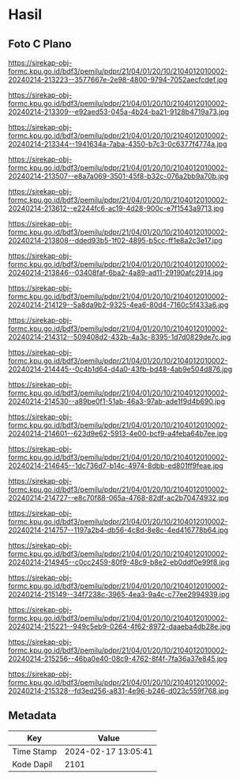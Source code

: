 # Hasil

## Foto C Plano

https://sirekap-obj-formc.kpu.go.id/bdf3/pemilu/pdpr/21/04/01/20/10/2104012010002-20240214-213223--3577667e-2e98-4800-9794-7052aecfcdef.jpg

https://sirekap-obj-formc.kpu.go.id/bdf3/pemilu/pdpr/21/04/01/20/10/2104012010002-20240214-213309--e92aed53-045a-4b24-ba21-9128b4719a73.jpg

https://sirekap-obj-formc.kpu.go.id/bdf3/pemilu/pdpr/21/04/01/20/10/2104012010002-20240214-213344--1941634a-7aba-4350-b7c3-0c6377f4774a.jpg

https://sirekap-obj-formc.kpu.go.id/bdf3/pemilu/pdpr/21/04/01/20/10/2104012010002-20240214-213507--e8a7a069-3501-45f8-b32c-076a2bb9a70b.jpg

https://sirekap-obj-formc.kpu.go.id/bdf3/pemilu/pdpr/21/04/01/20/10/2104012010002-20240214-213612--e2244fc6-ac19-4d28-900c-e7f1543a9713.jpg

https://sirekap-obj-formc.kpu.go.id/bdf3/pemilu/pdpr/21/04/01/20/10/2104012010002-20240214-213808--dded93b5-1f02-4895-b5cc-ff1e8a2c3e17.jpg

https://sirekap-obj-formc.kpu.go.id/bdf3/pemilu/pdpr/21/04/01/20/10/2104012010002-20240214-213846--03408faf-6ba2-4a89-ad11-29190afc2914.jpg

https://sirekap-obj-formc.kpu.go.id/bdf3/pemilu/pdpr/21/04/01/20/10/2104012010002-20240214-214129--5a8da9b2-9325-4ea6-80d4-7160c5f433a6.jpg

https://sirekap-obj-formc.kpu.go.id/bdf3/pemilu/pdpr/21/04/01/20/10/2104012010002-20240214-214312--509408d2-432b-4a3c-8395-1d7d0829de7c.jpg

https://sirekap-obj-formc.kpu.go.id/bdf3/pemilu/pdpr/21/04/01/20/10/2104012010002-20240214-214445--0c4b1d64-d4a0-43fb-bd48-4ab9e504d876.jpg

https://sirekap-obj-formc.kpu.go.id/bdf3/pemilu/pdpr/21/04/01/20/10/2104012010002-20240214-214530--a89be0f1-51ab-46a3-97ab-ade1f9d4b690.jpg

https://sirekap-obj-formc.kpu.go.id/bdf3/pemilu/pdpr/21/04/01/20/10/2104012010002-20240214-214601--623d9e62-5913-4e00-bcf9-a4feba64b7ee.jpg

https://sirekap-obj-formc.kpu.go.id/bdf3/pemilu/pdpr/21/04/01/20/10/2104012010002-20240214-214645--1dc736d7-b14c-4974-8dbb-ed801ff9feae.jpg

https://sirekap-obj-formc.kpu.go.id/bdf3/pemilu/pdpr/21/04/01/20/10/2104012010002-20240214-214727--e8c70f88-065a-4768-82df-ac2b70474932.jpg

https://sirekap-obj-formc.kpu.go.id/bdf3/pemilu/pdpr/21/04/01/20/10/2104012010002-20240214-214757--1197a2b4-db56-4c8d-8e8c-4ed416778b64.jpg

https://sirekap-obj-formc.kpu.go.id/bdf3/pemilu/pdpr/21/04/01/20/10/2104012010002-20240214-214945--c0cc2459-80f9-48c9-b8e2-eb0ddf0e99f8.jpg

https://sirekap-obj-formc.kpu.go.id/bdf3/pemilu/pdpr/21/04/01/20/10/2104012010002-20240214-215149--34f7238c-3965-4ea3-9a4c-c77ee2994939.jpg

https://sirekap-obj-formc.kpu.go.id/bdf3/pemilu/pdpr/21/04/01/20/10/2104012010002-20240214-215221--949c5eb9-0264-4f62-8972-daaeba4db28e.jpg

https://sirekap-obj-formc.kpu.go.id/bdf3/pemilu/pdpr/21/04/01/20/10/2104012010002-20240214-215256--46ba0e40-08c9-4762-8f4f-7fa36a37e845.jpg

https://sirekap-obj-formc.kpu.go.id/bdf3/pemilu/pdpr/21/04/01/20/10/2104012010002-20240214-215328--fd3ed256-a831-4e96-b246-d023c559f768.jpg


## Metadata

| Key        | Value               |
| ---------- | ------------------- |
| Time Stamp | 2024-02-17 13:05:41 |
| Kode Dapil | 2101                |



